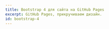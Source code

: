 ```yaml
---
title: Bootstrap 4 для сайта на GitHub Pages
excerpt: GitHub Pages, прикручиваем дизайн.
id: bootstrap-4
---
```

